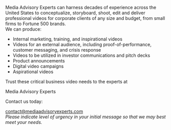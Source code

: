 <p>
            <span class="font-[Poppins] font-bold">
              Media Advisory Experts</span
            >
             can harness decades of experience across the United States to
            conceptualize, storyboard, shoot, edit and deliver professional
            videos for corporate clients of any size and budget, from small
            firms to Fortune 500 brands. <br/>
            We can produce:
</p>
        <ul class="list-disc space-y-2 ml-[22px] py-2">
            <li>Internal marketing, training, and inspirational videos</li>
            <li>
              Videos for an external audience, including proof-of-performance,
              customer messaging, and crisis response
            </li>
            <li>
              Videos to be utilized in investor communications and pitch decks
            </li>
            <li>Product announcements</li>
            <li>Digital video campaigns</li>
            <li>Aspirational videos</li>
        </ul>
        <p>
            Trust these critical business video needs to the experts at
          </p>
          <p class="font-[Poppins] font-bold py-4">Media Advisory Experts</p>
          <p class="font-[Poppins] px-12 pb-2">Contact us today:</p>
          <a
            href="mailto:contact@mediaadvisoryexperts.com"
            class="lg:text-xl sm:text-sm font-semibold font-[Poppins] text-blue"
            >contact@mediaadvisoryexperts.com</a
          >
<br />
          <i class="lg:text-xl">
            Please indicate level of urgency in your initial message so that we
            may best meet your needs.
          </i>
